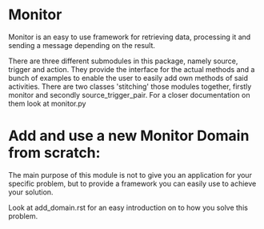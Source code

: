 Monitor
========

Monitor is an easy to use framework for retrieving data, processing it and sending a message depending
on the result. 

There are three different submodules in this package, namely source, trigger and action. 
They provide the interface for the actual methods and a bunch of examples to enable the user to easily 
add own methods of said activities.
There are two classes 'stitching' those modules together, firstly monitor and secondly source_trigger_pair.
 For a closer documentation on them look at monitor.py



Add and use a new Monitor Domain from scratch:
======================================

The main purpose of this module is not to give you an application for your specific problem, but to
provide a framework you can easily use to achieve your solution. 


Look at add_domain.rst for an easy introduction on to how you solve this problem. 

